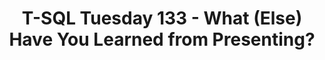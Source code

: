---
ref: tsql2sday133
title: T-SQL Tuesday 133 - What (Else) Have You Learned from Presenting?
excerpt: 
tags: [english, community, events, sqlfamily, tsql2sday]
categories: [english, community, events, tsql2sday]
lang: en
locale: en-GB
permalink: /:title
---